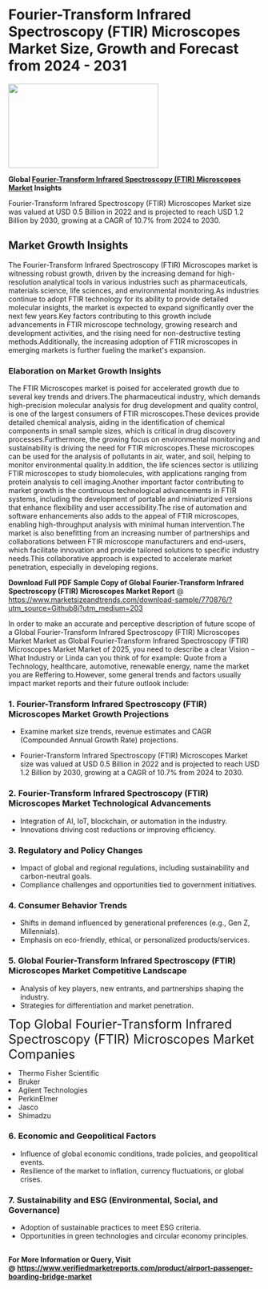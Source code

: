 <H1>Fourier-Transform Infrared Spectroscopy (FTIR) Microscopes Market Size, Growth and Forecast from 2024 - 2031</H1><img class="aligncenter size-medium wp-image-584254" src="https://thirdeyenews.in/wp-content/uploads/2024/09/Global-Market-Research-300x168.jpeg" alt="" width="300" height="168" /><p><strong>Global&nbsp;<a href="https://www.marketsizeandtrends.com/download-sample/770876/?utm_source=Github8j?utm_medium=203">Fourier-Transform Infrared Spectroscopy (FTIR) Microscopes Market</a> Insights</strong></p><p>Fourier-Transform Infrared Spectroscopy (FTIR) Microscopes Market size was valued at USD 0.5 Billion in 2022 and is projected to reach USD 1.2 Billion by 2030, growing at a CAGR of 10.7% from 2024 to 2030.</p><p><h2>Market Growth Insights</h2> The Fourier-Transform Infrared Spectroscopy (FTIR) Microscopes market is witnessing robust growth, driven by the increasing demand for high-resolution analytical tools in various industries such as pharmaceuticals, materials science, life sciences, and environmental monitoring.As industries continue to adopt FTIR technology for its ability to provide detailed molecular insights, the market is expected to expand significantly over the next few years.Key factors contributing to this growth include advancements in FTIR microscope technology, growing research and development activities, and the rising need for non-destructive testing methods.Additionally, the increasing adoption of FTIR microscopes in emerging markets is further fueling the market's expansion. <h3>Elaboration on Market Growth Insights</h3> The FTIR Microscopes market is poised for accelerated growth due to several key trends and drivers.The pharmaceutical industry, which demands high-precision molecular analysis for drug development and quality control, is one of the largest consumers of FTIR microscopes.These devices provide detailed chemical analysis, aiding in the identification of chemical components in small sample sizes, which is critical in drug discovery processes.Furthermore, the growing focus on environmental monitoring and sustainability is driving the need for FTIR microscopes.These microscopes can be used for the analysis of pollutants in air, water, and soil, helping to monitor environmental quality.In addition, the life sciences sector is utilizing FTIR microscopes to study biomolecules, with applications ranging from protein analysis to cell imaging.Another important factor contributing to market growth is the continuous technological advancements in FTIR systems, including the development of portable and miniaturized versions that enhance flexibility and user accessibility.The rise of automation and software enhancements also adds to the appeal of FTIR microscopes, enabling high-throughput analysis with minimal human intervention.The market is also benefitting from an increasing number of partnerships and collaborations between FTIR microscope manufacturers and end-users, which facilitate innovation and provide tailored solutions to specific industry needs.This collaborative approach is expected to accelerate market penetration, especially in developing regions.</p><p><span class=""><strong>Download Full PDF Sample Copy of Global Fourier-Transform Infrared Spectroscopy (FTIR) Microscopes Market Report</strong> @ <a href="https://www.marketsizeandtrends.com/download-sample/770876/?utm_source=Github8j?utm_medium=203" target="_blank">https://www.marketsizeandtrends.com/download-sample/770876/?utm_source=Github8j?utm_medium=203</a></span></p><p>In order to make an accurate and perceptive description of future scope of a Global&nbsp;Fourier-Transform Infrared Spectroscopy (FTIR) Microscopes Market Market as Global&nbsp;Fourier-Transform Infrared Spectroscopy (FTIR) Microscopes Market Market of 2025, you need to describe a clear Vision &ndash; What Industry or Linda can you think of for example: Quote from a Technology, healthcare, automotive, renewable energy, name the market you are Reffering to.However, some general trends and factors usually impact market reports and their future outlook include:</p><h3>1.&nbsp;<strong>Fourier-Transform Infrared Spectroscopy (FTIR) Microscopes Market Growth Projections</strong></h3><ul><li>Examine market size trends, revenue estimates and CAGR (Compounded Annual Growth Rate) projections.</li><li><p>Fourier-Transform Infrared Spectroscopy (FTIR) Microscopes Market size was valued at USD 0.5 Billion in 2022 and is projected to reach USD 1.2 Billion by 2030, growing at a CAGR of 10.7% from 2024 to 2030.</p></li></ul><h3>2.&nbsp;<strong>Fourier-Transform Infrared Spectroscopy (FTIR) Microscopes Market Technological Advancements</strong></h3><ul><li>Integration of AI, IoT, blockchain, or automation in the industry.</li><li>Innovations driving cost reductions or improving efficiency.</li></ul><h3>3.&nbsp;<strong>Regulatory and Policy Changes</strong></h3><ul><li>Impact of global and regional regulations, including sustainability and carbon-neutral goals.</li><li>Compliance challenges and opportunities tied to government initiatives.</li></ul><h3>4.&nbsp;<strong>Consumer Behavior Trends</strong></h3><ul><li>Shifts in demand influenced by generational preferences (e.g., Gen Z, Millennials).</li><li>Emphasis on eco-friendly, ethical, or personalized products/services.</li></ul><h3>5.&nbsp;<strong>Global Fourier-Transform Infrared Spectroscopy (FTIR) Microscopes Market Competitive Landscape</strong></h3><ul><li>Analysis of key players, new entrants, and partnerships shaping the industry.</li><li>Strategies for differentiation and market penetration.</li></ul><p data-pm-slice="1 1 []"><span style="color: inherit; font-family: inherit; font-size: 25px;">Top Global Fourier-Transform Infrared Spectroscopy (FTIR) Microscopes Market Companies</span></p><div class="" data-test-id=""><p><li>Thermo Fisher Scientific</li><li> Bruker</li><li> Agilent Technologies</li><li> PerkinElmer</li><li> Jasco</li><li> Shimadzu</li></p></div><h3>6.&nbsp;<strong>Economic and Geopolitical Factors</strong></h3><ul><li>Influence of global economic conditions, trade policies, and geopolitical events.</li><li>Resilience of the market to inflation, currency fluctuations, or global crises.</li></ul><h3>7.&nbsp;<strong>Sustainability and ESG (Environmental, Social, and Governance)</strong></h3><ul><li>Adoption of sustainable practices to meet ESG criteria.</li><li>Opportunities in green technologies and circular economy principles.</li></ul><h2><strong style="font-size: 14px;">For More Information or Query, Visit @&nbsp;</strong><a style="background-color: #ffffff; font-size: 14px;" href="https://www.marketsizeandtrends.com/report/fourier-transform-infrared-spectroscopy-ftir-microscopes-market/" target="_blank">https://www.verifiedmarketreports.com/product/airport-passenger-boarding-bridge-market</a></h2>
